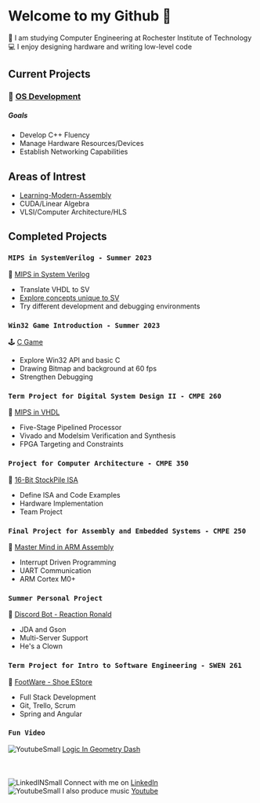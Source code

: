 # Welcome to my Github 🌊

🚀 I am studying Computer Engineering at Rochester Institute of Technology \
💻 I enjoy designing hardware and writing low-level code
## Current Projects
### 🌱 [OS Development](https://github.com/GlennVodra/OS-Development)
##### Goals
* Develop C++ Fluency
* Manage Hardware Resources/Devices
* Establish Networking Capabilities

## Areas of Intrest
* [Learning-Modern-Assembly](https://github.com/GlennVodra/Learning-Modern-Assembly)
* CUDA/Linear Algebra
* VLSI/Computer Architecture/HLS

## Completed Projects
### `MIPS in SystemVerilog - Summer 2023`
🎯 [MIPS in System Verilog](https://github.com/GlennVodra/32-Bit-MipsProcessor)
* Translate VHDL to SV
* [Explore concepts unique to SV](https://github.com/GlennVodra/OOP-System-Verilog)
* Try different development and debugging environments   
### `Win32 Game Introduction - Summer 2023`
🕹 [C Game](https://github.com/GlennVodra/Tutorial-Game)
* Explore Win32 API and basic C 
* Drawing Bitmap and background at 60 fps
* Strengthen Debugging
### `Term Project for Digital System Design II - CMPE 260`
💾 [MIPS in VHDL](https://github.com/GlennVodra/32-Bit-MipsProcessor)
* Five-Stage Pipelined Processor
* Vivado and Modelsim Verification and Synthesis 
* FPGA Targeting and Constraints
### `Project for Computer Architecture - CMPE 350`
📜 [16-Bit StockPile ISA](https://github.com/GlennVodra/StockPile)
* Define ISA and Code Examples
* Hardware Implementation 
* Team Project
### `Final Project for Assembly and Embedded Systems - CMPE 250`
💫 [Master Mind in ARM Assembly](https://github.com/GlennVodra/MasterMind)
* Interrupt Driven Programming
* UART Communication
* ARM Cortex M0+
### `Summer Personal Project`
🤡 [Discord Bot - Reaction Ronald](https://github.com/GlennVodra/Reaction-Ronald)
* JDA and Gson
* Multi-Server Support
* He's a Clown
### `Term Project for Intro to Software Engineering - SWEN 261`
👟 [FootWare - Shoe EStore](https://github.com/GlennVodra/FootWare)
* Full Stack Development
* Git, Trello, Scrum
* Spring and Angular
### `Fun Video`
![YoutubeSmall](https://github.com/GlennVodra/GlennVodra/assets/37476686/9b18746d-89ee-409c-9a7f-0ec336a937e1) [Logic In Geometry Dash](https://youtu.be/1aHnfme673k)
\
\
\
\
![LinkedINSmall](https://github.com/GlennVodra/GlennVodra/assets/37476686/5f6f1a4b-1f9a-4957-bc73-cf9f669e1de1)
Connect with me on [LinkedIn](https://www.linkedin.com/in/glennvodra/)\
![YoutubeSmall](https://github.com/GlennVodra/GlennVodra/assets/37476686/9b18746d-89ee-409c-9a7f-0ec336a937e1)
I also produce music [Youtube](https://www.youtube.com/@darkrover)
